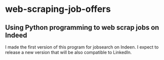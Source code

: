 # web-scraping-job-offers
## Using Python programming to web scrap jobs on Indeed
I made the first version of this program for jobsearch on Indeen. I expect to release a new version that will be also compatible to LinkedIn.